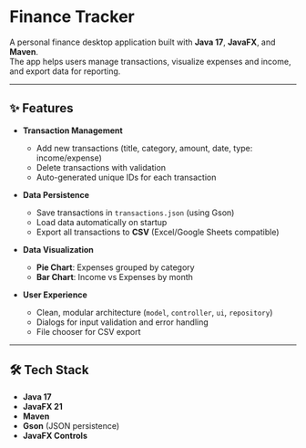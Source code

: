 # Finance Tracker

A personal finance desktop application built with **Java 17**, **JavaFX**, and **Maven**.  
The app helps users manage transactions, visualize expenses and income, and export data for reporting.

---

## ✨ Features

- **Transaction Management**
    - Add new transactions (title, category, amount, date, type: income/expense)
    - Delete transactions with validation
    - Auto-generated unique IDs for each transaction

- **Data Persistence**
    - Save transactions in `transactions.json` (using Gson)
    - Load data automatically on startup
    - Export all transactions to **CSV** (Excel/Google Sheets compatible)

- **Data Visualization**
    - **Pie Chart**: Expenses grouped by category
    - **Bar Chart**: Income vs Expenses by month

- **User Experience**
    - Clean, modular architecture (`model`, `controller`, `ui`, `repository`)
    - Dialogs for input validation and error handling
    - File chooser for CSV export

---

## 🛠️ Tech Stack

- **Java 17**
- **JavaFX 21**
- **Maven**
- **Gson** (JSON persistence)
- **JavaFX Controls**